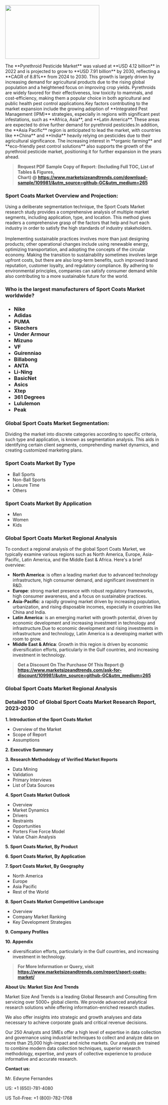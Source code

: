 <p><img class="alignnone size-medium wp-image-20088" src="https://ffe5etoiles.com/wp-content/uploads/2024/12/MST1-300x171.png" alt="" width="300" height="171" /></p>The **Pyrethroid Pesticide Market** was valued at **USD 4.12 billion** in 2022 and is projected to grow to **USD 7.91 billion** by 2030, reflecting a **CAGR of 8.8%** from 2024 to 2030. This growth is largely driven by increasing demand for agricultural products due to the rising global population and a heightened focus on improving crop yields. Pyrethroids are widely favored for their effectiveness, low toxicity to mammals, and cost-efficiency, making them a popular choice in both agricultural and public health pest control applications.Key factors contributing to the market expansion include the growing adoption of **Integrated Pest Management (IPM)** strategies, especially in regions with significant pest infestations, such as **Africa, Asia**, and **Latin America**. These areas are expected to drive further demand for pyrethroid pesticides.In addition, the **Asia Pacific** region is anticipated to lead the market, with countries like **China** and **India** heavily relying on pesticides due to their agricultural significance. The increasing interest in **organic farming** and **eco-friendly pest control solutions** also supports the growth of the pyrethroid pesticide market, positioning it for further expansion in the years ahead.</p><blockquote id="" class=""><strong>Request PDF Sample Copy of Report: (Including Full TOC, List of Tables &amp; Figures, Chart)&nbsp;@&nbsp;<strong><a href="https://www.marketsizeandtrends.com/download-sample/109981/&utm_source=github-GC&utm_medium=265" target="_blank">https://www.marketsizeandtrends.com/download-sample/109981/&utm_source=github-GC&utm_medium=265</a></strong></strong></blockquote><h3 id="" class="">Sport Coats Market&nbsp;Overview and Projection:</h3><p id="" class="">Using a deliberate segmentation technique, the Sport Coats Market research study provides a comprehensive analysis of multiple market segments, including application, type, and location. This method gives readers a comprehensive grasp of the factors that help and hurt each industry in order to satisfy the high standards of industry stakeholders. <br /> <br />Implementing sustainable practices involves more than just designing products; other operational changes include using renewable energy, optimizing transportation, and adopting the concepts of the circular economy. Making the transition to sustainability sometimes involves large upfront costs, but there are also long-term benefits, such improved brand reputation, customer loyalty, and regulatory compliance. By adhering to environmental principles, companies can satisfy consumer demand while also contributing to a more sustainable future for the world.</p><h3 id="" class="">Who is the largest manufacturers of&nbsp;Sport Coats Market worldwide?</h3><h3 class=""><p><ul><li>Nike </li><li> Adidas </li><li> PUMA </li><li> Skechers </li><li> Under Armour </li><li> Mizuno </li><li> VF </li><li> Guirenniao </li><li> Billabong </li><li> ANTA </li><li> Li-Ning </li><li> BasicNet </li><li> Asics </li><li> Xtep </li><li> 361 Degrees </li><li> Lululemon </li><li> Peak</li></ul></p></h3><h3 id="" class="">Global&nbsp;Sport Coats Market Segmentation:</h3><p id="" class="">Dividing the market into discrete categories according to specific criteria, such type and application, is known as segmentation analysis. This aids in identifying certain client segments, comprehending market dynamics, and creating customized marketing plans.</p><h3 id="" class="">Sport Coats Market&nbsp;By Type</h3><p><p><ul><li>Ball Sports</li><li> Non-Ball Sports</li><li> Leisure Time</li><li> Others</p></li></ul></p></p><h3 id="" class="">Sport Coats Market&nbsp;By Application</h3><p class=""><p><ul><li>Men</li><li> Women</li><li> Kids</li></ul></p></p><h3 id="" class="">Global Sport Coats Market Regional Analysis</h3><p id="" class="">To conduct a regional analysis of the global Sport Coats Market, we typically examine various regions such as North America, Europe, Asia-Pacific, Latin America, and the Middle East &amp; Africa. Here's a brief overview:</p><ul><li><strong>North America</strong>: is often a leading market due to advanced technology infrastructure, high consumer demand, and significant investment in R&amp;D.</li><li><strong>Europe</strong>: strong market presence with robust regulatory frameworks, high consumer awareness, and a focus on sustainable practices.</li><li><strong>Asia-Pacific</strong>: a rapidly growing market driven by increasing population, urbanization, and rising disposable incomes, especially in countries like China and India.</li><li><strong>Latin America</strong>: is an emerging market with growth potential, driven by economic development and increasing investment in technology and infrastructure.Due to economic development and rising investments in infrastructure and technology, Latin America is a developing market with room to grow.</li><li><strong>Middle East &amp; Africa</strong>: Growth in this region is driven by economic diversification efforts, particularly in the Gulf countries, and increasing investment in technology.</li></ul><blockquote id="" class=""><strong>Get a Discount On The Purchase Of This Report @ <strong><a href="https://www.marketsizeandtrends.com/ask-for-discount/109981/&utm_source=github-GC&utm_medium=265" target="_blank">https://www.marketsizeandtrends.com/ask-for-discount/109981/&utm_source=github-GC&utm_medium=265</a></strong></strong></blockquote><h3 id="" class="">Global Sport Coats Market Regional Analysis</h3><h3 id="" class="">Detailed TOC of Global Sport Coats Market Research Report, 2023-2030</h3><p id="" class=""><strong>1. Introduction of the Sport Coats Market</strong></p><ul><li>Overview of the Market</li><li>Scope of Report</li><li>Assumptions</li></ul><p id="" class=""><strong>2. Executive Summary</strong></p><p id="" class=""><strong>3. Research Methodology of Verified Market Reports</strong></p><ul><li>Data Mining</li><li>Validation</li><li>Primary Interviews</li><li>List of Data Sources</li></ul><p id="" class=""><strong>4. Sport Coats Market Outlook</strong></p><ul><li>Overview</li><li>Market Dynamics</li><li>Drivers</li><li>Restraints</li><li>Opportunities</li><li>Porters Five Force Model</li><li>Value Chain Analysis</li></ul><p id="" class=""><strong>5. Sport Coats Market, By Product</strong></p><p id="" class=""><strong>6. Sport Coats Market, By Application</strong></p><p id="" class=""><strong>7. Sport Coats Market, By Geography</strong></p><ul><li>North America</li><li>Europe</li><li>Asia Pacific</li><li>Rest of the World</li></ul><p id="" class=""><strong>8. Sport Coats Market Competitive Landscape</strong></p><ul><li>Overview</li><li>Company Market Ranking</li><li>Key Development Strategies</li></ul><p id="" class=""><strong>9. Company Profiles</strong></p><p id="" class=""><strong>10. Appendix</strong></p><ul><li>diversification efforts, particularly in the Gulf countries, and increasing investment in technology.</li></ul><blockquote id="" class=""><strong>For More Information or Query, visit <strong><strong><a href="https://www.marketsizeandtrends.com/report/sport-coats-market/" target="_blank">https://www.marketsizeandtrends.com/report/sport-coats-market/</a></strong></strong></strong></blockquote><p id="" class=""><strong>About Us: Market Size And Trends</strong></p><p id="" class="">Market Size And Trends is a leading Global Research and Consulting firm servicing over 5000+ global clients. We provide advanced analytical research solutions while offering information-enriched research studies.</p><p id="" class="">We also offer insights into strategic and growth analyses and data necessary to achieve corporate goals and critical revenue decisions.</p><p id="" class="">Our 250 Analysts and SMEs offer a high level of expertise in data collection and governance using industrial techniques to collect and analyze data on more than 25,000 high-impact and niche markets. Our analysts are trained to combine modern data collection techniques, superior research methodology, expertise, and years of collective experience to produce informative and accurate research.</p><p id="" class=""><strong>Contact us:</strong></p><p id="" class="">Mr. Edwyne Fernandes</p><p id="" class="">US: +1 (650)-781-4080</p><p id="" class="">US Toll-Free: +1 (800)-782-1768</p>
